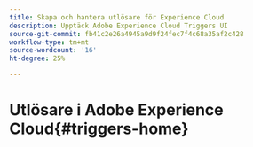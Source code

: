 ```yaml
---
title: Skapa och hantera utlösare för Experience Cloud
description: Upptäck Adobe Experience Cloud Triggers UI
source-git-commit: fb41c2e26a4945a9d9f24fec7f4c68a35af2c428
workflow-type: tm+mt
source-wordcount: '16'
ht-degree: 25%

---
```



# Utlösare i Adobe Experience Cloud{#triggers-home}
